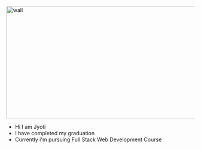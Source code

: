 
<img src="https://www.treehugger.com/thmb/Y5reVpe2tn68Wqn4YQrO_e5vJQ0=/1500x0/filters:no_upscale():max_bytes(150000):strip_icc()/__opt__aboutcom__coeus__resources__content_migration__mnn__images__2018__06__nature-phpoto-day-squirrel-6b50719b524c4ecbb3152a32baa38367.jpg" alt="wall" width="800" height="300">

* Hi I am Jyoti
* I have completed my graduation
* Currently i'm pursuing Full Stack Web Development Course
